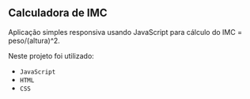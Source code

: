 ## Calculadora de IMC

Aplicação simples responsiva usando JavaScript para cálculo do IMC = peso/(altura)^2.

Neste projeto foi utilizado: 
- `JavaScript` 
- `HTML` 
- `CSS` 
